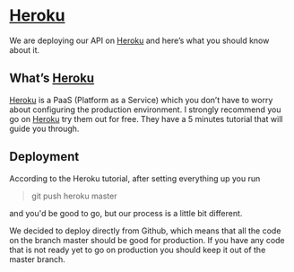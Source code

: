 # [Heroku](http://heroku.com)

We are deploying our API on [Heroku](http://heroku.com) and here’s what you should know about it.

## What’s [Heroku](http://heroku.com)

[Heroku](http://heroku.com) is a PaaS (Platform as a Service) which you don’t have to worry about configuring the production environment. I strongly recommend you go on [Heroku](heroku.com) try them out for free. They have a 5 minutes tutorial that will guide you through.

## Deployment

According to the Heroku tutorial, after setting everything up you run

>git push heroku master

and you'd be good to go, but our process is a little bit different.

We decided to deploy directly from Github, which means that all the code on the branch master should be good for production. If you have any code that is not ready yet to go on production you should keep it out of the master branch.
